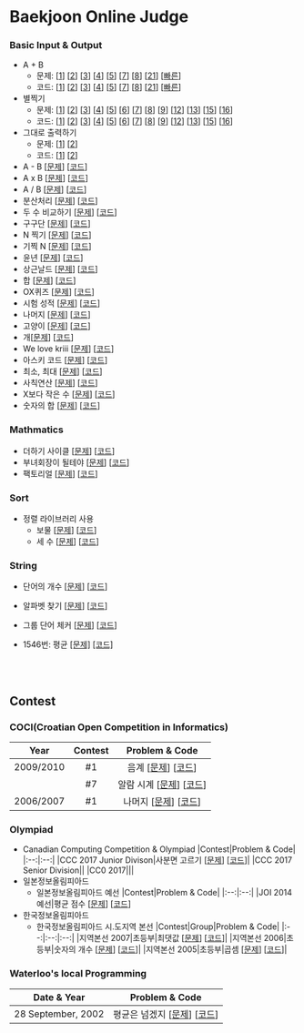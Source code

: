 # Baekjoon Online Judge
### Basic Input & Output
* A + B
  * 문제: [[1](https://www.acmicpc.net/problem/1000)] [[2](https://www.acmicpc.net/problem/2558)] [[3](https://www.acmicpc.net/problem/10950)] [[4](https://www.acmicpc.net/problem/10951)] [[5](https://www.acmicpc.net/problem/10952)] [[7](https://www.acmicpc.net/problem/11021)] [[8](https://www.acmicpc.net/problem/11022)] [[21](https://www.acmicpc.net/problem/10996)] [[빠른](https://www.acmicpc.net/problem/15552)]
  * 코드: [[1](https://github.com/kimkyeongnam/Algorithm/blob/master/Baekjoon(BOJ)/1000~1999/1000.cpp)] [[2](https://github.com/kimkyeongnam/Algorithm/blob/master/Baekjoon(BOJ)/2000~2999/2558.cpp)] [[3](https://github.com/kimkyeongnam/Algorithm/blob/master/Baekjoon(BOJ)/10000~10999/10950.cpp)] [[4](https://github.com/kimkyeongnam/Algorithm/blob/master/Baekjoon(BOJ)/10000~10999/10951.cpp)] [[5](https://github.com/kimkyeongnam/Algorithm/blob/master/Baekjoon(BOJ)/10000~10999/10952.cpp)] [[7](https://github.com/kimkyeongnam/Algorithm/blob/master/Baekjoon(BOJ)/11000~11999/11021.cpp)] [[8](https://github.com/kimkyeongnam/Algorithm/blob/master/Baekjoon(BOJ)/11000~11999/11022.cpp)] [[21](https://github.com/kimkyeongnam/Algorithm/blob/master/Baekjoon(BOJ)/10000~10999/10996.cpp)] [[빠른](https://github.com/kimkyeongnam/Algorithm/blob/master/Baekjoon(BOJ)/15000~15999/15552.cpp)]
* 별찍기
  * 문제: [[1](https://www.acmicpc.net/problem/2438)] [[2](https://www.acmicpc.net/problem/2439)] [[3](https://www.acmicpc.net/problem/2440)] [[4](https://www.acmicpc.net/problem/2441)] [[5](https://www.acmicpc.net/problem/2442)] [[6](https://www.acmicpc.net/problem/2443)] [[7](https://www.acmicpc.net/problem/2444)] [[8](https://www.acmicpc.net/problem/2445)] [[9](https://www.acmicpc.net/problem/2446)] [[12](https://www.acmicpc.net/problem/2522)] [[13](https://www.acmicpc.net/problem/2523)] [[15](https://www.acmicpc.net/problem/10990)] [[16](https://www.acmicpc.net/problem/10991)]
  * 코드: [[1](https://github.com/kimkyeongnam/Algorithm/blob/master/Baekjoon(BOJ)/2000~2999/2438.cpp)] [[2](https://github.com/kimkyeongnam/Algorithm/blob/master/Baekjoon(BOJ)/2000~2999/2439.cpp)] [[3](https://github.com/kimkyeongnam/Algorithm/blob/master/Baekjoon(BOJ)/2000~2999/2440.cpp)] [[4](https://github.com/kimkyeongnam/Algorithm/blob/master/Baekjoon(BOJ)/2000~2999/2441.cpp)] [[5](https://github.com/kimkyeongnam/Algorithm/blob/master/Baekjoon(BOJ)/2000~2999/2442.cpp)] [[6](https://github.com/kimkyeongnam/Algorithm/blob/master/Baekjoon(BOJ)/2000~2999/2443.cpp)] [[7](https://github.com/kimkyeongnam/Algorithm/blob/master/Baekjoon(BOJ)/2000~2999/2444.cpp)] [[8](https://github.com/kimkyeongnam/Algorithm/blob/master/Baekjoon(BOJ)/2000~2999/2445.cpp)] [[9](https://github.com/kimkyeongnam/Algorithm/blob/master/Baekjoon(BOJ)/2000~2999/2446.cpp)] [[12](https://github.com/kimkyeongnam/Algorithm/blob/master/Baekjoon(BOJ)/2000~2999/2522.cpp)] [[13](https://github.com/kimkyeongnam/Algorithm/blob/master/Baekjoon(BOJ)/2000~2999/2523.cpp)] [[15](https://github.com/kimkyeongnam/Algorithm/blob/master/Baekjoon(BOJ)/10000~10999/10990.cpp)] [[16](https://github.com/kimkyeongnam/Algorithm/blob/master/Baekjoon(BOJ)/10000~10999/10991.cpp)]
* 그대로 출력하기
  * 문제: [[1](https://www.acmicpc.net/problem/11718)] [[2](https://www.acmicpc.net/problem/11719)]
  * 코드: [[1](https://github.com/kimkyeongnam/Algorithm/blob/master/Baekjoon(BOJ)/11000~11999/11718.cpp)] [[2](https://github.com/kimkyeongnam/Algorithm/blob/master/Baekjoon(BOJ)/11000~11999/11719.cpp)]
* A - B [[문제](https://www.acmicpc.net/problem/1001)] [[코드](https://github.com/kimkyeongnam/Algorithm/blob/master/Baekjoon(BOJ)/1000~1999/1001.cpp)]
* A x B [[문제](https://www.acmicpc.net/problem/10998)] [[코드](https://github.com/kimkyeongnam/Algorithm/blob/master/Baekjoon(BOJ)/10998.cpp)]
* A / B [[문제](https://www.acmicpc.net/problem/1008)] [[코드](https://github.com/kimkyeongnam/Algorithm/blob/master/Baekjoon(BOJ)/1000~1999/1008.cpp)]
* 분산처리 [[문제](https://www.acmicpc.net/problem/1009)] [[코드](https://github.com/kimkyeongnam/Algorithm/blob/master/Baekjoon(BOJ)/1000~1999/1009.cpp)]
* 두 수 비교하기 [[문제](https://www.acmicpc.net/problem/1330)] [[코드](https://github.com/kimkyeongnam/Algorithm/blob/master/Baekjoon(BOJ)/1000~1999/1330.cpp)]
* 구구단 [[문제](https://www.acmicpc.net/problem/2739)] [[코드](https://github.com/kimkyeongnam/Algorithm/blob/master/Baekjoon(BOJ)/2000~2999/2739.cpp)]
* N 찍기 [[문제](https://www.acmicpc.net/problem/2741)] [[코드](https://github.com/kimkyeongnam/Algorithm/blob/master/Baekjoon(BOJ)/2000~2999/2741.cpp)]
* 기찍 N [[문제](https://www.acmicpc.net/problem/2742)] [[코드](https://github.com/kimkyeongnam/Algorithm/blob/master/Baekjoon(BOJ)/2000~2999/2742.cpp)]
* 윤년 [[문제](https://www.acmicpc.net/problem/2753)] [[코드](https://github.com/kimkyeongnam/Algorithm/blob/master/Baekjoon(BOJ)/2000~2999/2753.cpp)]
* 상근날드 [[문제](https://www.acmicpc.net/problem/5543)] [[코드](https://github.com/kimkyeongnam/Algorithm/blob/master/Baekjoon(BOJ)/5000~5999/5543.cpp)]
* 합 [[문제](https://www.acmicpc.net/problem/8393)] [[코드](https://github.com/kimkyeongnam/Algorithm/blob/master/Baekjoon(BOJ)8000~8999/8393.cpp)]
* OX퀴즈 [[문제](https://www.acmicpc.net/problem/8958)] [[코드](https://github.com/kimkyeongnam/Algorithm/blob/master/Baekjoon(BOJ)/8000~8999/8958.cpp)]
* 시험 성적 [[문제](https://www.acmicpc.net/problem/9498)] [[코드](https://github.com/kimkyeongnam/Algorithm/blob/master/Baekjoon(BOJ)/9000~9999/9498.cpp)]
* 나머지 [[문제](https://www.acmicpc.net/problem/10430)] [[코드](https://github.com/kimkyeongnam/Algorithm/blob/master/Baekjoon(BOJ)/10000~10999/10430.cpp)]
* 고양이 [[문제](https://www.acmicpc.net/problem/10171)] [[코드](https://github.com/kimkyeongnam/Algorithm/blob/master/Baekjoon(BOJ)/10000~10999/10171.cpp)]
* 개[[문제](https://www.acmicpc.net/problem/10172)] [[코드](https://github.com/kimkyeongnam/Algorithm/blob/master/Baekjoon(BOJ)/10000~10999/10172.cpp)]
* We love kriii [[문제](https://www.acmicpc.net/problem/10718)] [[코드](https://github.com/kimkyeongnam/Algorithm/blob/master/Baekjoon(BOJ)/10000~10999/10718.cpp)]
* 아스키 코드 [[문제](https://www.acmicpc.net/problem/11654)] [[코드](https://github.com/kimkyeongnam/Algorithm/blob/master/Baekjoon(BOJ)/10000~10999/11654.cpp)]
* 최소, 최대 [[문제](https://www.acmicpc.net/problem/10818)] [[코드](https://github.com/kimkyeongnam/Algorithm/blob/master/Baekjoon(BOJ)/10000~10999/10818.cpp)]
* 사칙연산 [[문제](https://www.acmicpc.net/problem/10869)] [[코드](https://github.com/kimkyeongnam/Algorithm/blob/master/Baekjoon(BOJ)/10000~10999/10869.cpp)]
* X보다 작은 수 [[문제](https://www.acmicpc.net/problem/10871)] [[코드](https://github.com/kimkyeongnam/Algorithm/blob/master/Baekjoon(BOJ)/10000~10999/10871.cpp)]
* 숫자의 합 [[문제](https://www.acmicpc.net/problem/11720)] [[코드](https://github.com/kimkyeongnam/Algorithm/blob/master/Baekjoon(BOJ)/11000~11999/11720.cpp)]


### Mathmatics
* 더하기 사이클 [[문제](https://www.acmicpc.net/problem/1110)] [[코드](https://github.com/kimkyeongnam/Algorithm/blob/master/Baekjoon(BOJ)/1000~1999/1110.cpp)]
* 부녀회장이 될테야 [[문제](https://www.acmicpc.net/problem/2775)] [[코드](https://github.com/kimkyeongnam/Algorithm/blob/master/Baekjoon(BOJ)/2000~2999/2775.cpp)]
* 팩토리얼 [[문제](https://www.acmicpc.net/problem/10872)] [[코드](https://github.com/kimkyeongnam/Algorithm/blob/master/Baekjoon(BOJ)/10000~10999/10872.cpp)]

### Sort
* 정렬 라이브러리 사용
  * 보물 [[문제](https://www.acmicpc.net/problem/1026)] [[코드](https://github.com/kimkyeongnam/Algorithm/blob/master/Baekjoon(BOJ)/1000~1999/1026.cpp)]
  * 세 수 [[문제](https://www.acmicpc.net/problem/10817)] [[코드](https://github.com/kimkyeongnam/Algorithm/blob/master/Baekjoon(BOJ)/10000~10999/10817.cpp)]

### String
* 단어의 개수 [[문제](https://www.acmicpc.net/problem/1152)] [[코드](https://github.com/kimkyeongnam/Algorithm/blob/master/Baekjoon(BOJ)/1000~1999/1152.cpp)]
* 알파벳 찾기 [[문제](https://www.acmicpc.net/problem/10809)] [[코드](https://github.com/kimkyeongnam/Algorithm/blob/master/Baekjoon(BOJ)/10000~10999/10809.cpp)]

* 그룹 단어 체커 [[문제](https://www.acmicpc.net/problem/1316)] [[코드](https://github.com/kimkyeongnam/Algorithm/blob/master/Baekjoon(BOJ)/1000~1999/1316.cpp)]
- 1546번: 평균 [[문제]](https://www.acmicpc.net/problem/1546) [[코드]](https://github.com/kimkyeongnam/Algorithm/blob/master/Baekjoon(BOJ)/1000~1999/1546.cpp)

<br><br>

## Contest

### COCI(Croatian Open Competition in Informatics)
|Year|Contest|Problem & Code|
|:--:|:--:|:--:|
|2009/2010|#1|음계 [[문제](https://www.acmicpc.net/problem/2920)] [[코드](https://github.com/kimkyeongnam/Algorithm/blob/master/Baekjoon(BOJ)/2000~2999/2920.cpp)]|
||#7|알람 시계 [[문제](https://www.acmicpc.net/problem/2884)] [[코드](https://github.com/kimkyeongnam/Algorithm/blob/master/Baekjoon(BOJ)/2000~2999/2884.cpp)]|
|2006/2007|#1|나머지 [[문제](https://www.acmicpc.net/problem/3052)] [[코드](https://github.com/kimkyeongnam/Algorithm/blob/master/Baekjoon(BOJ)/3000~3999/3052.cpp)]|

### Olympiad
* Canadian Computing Competition & Olympiad
  |Contest|Problem & Code|
  |:--:|:--:|
  |CCC 2017 Junior Divison|사분면 고르기 [[문제](https://www.acmicpc.net/problem/14681)] [[코드](https://github.com/kimkyeongnam/Algorithm/blob/master/Baekjoon(BOJ)/14000~14999/14681.cpp)]|
  |CCC 2017 Senior Division||
  |CC0 2017|||
* 일본정보올림피아드
  * 일본정보올림피아드 예선
    |Contest|Problem & Code|
    |:--:|:--:|
    |JOI 2014 예선|평균 점수 [[문제](https://www.acmicpc.net/problem/10039)] [[코드](https://github.com/kimkyeongnam/Algorithm/blob/master/Baekjoon(BOJ)/10039.cpp)]
* 한국정보올림피아드
  * 한국정보올림피아드 시.도지역 본선
    |Contest|Group|Problem & Code|
    |:--:|:--:|:--:|
    |지역본선 2007|초등부|최댓값 [[문제](https://www.acmicpc.net/problem/2562)] [[코드](https://github.com/kimkyeongnam/Algorithm/blob/master/Baekjoon(BOJ)/2000~2999/2562.cpp)]|
    |지역본선 2006|초등부|숫자의 개수 [[문제](https://www.acmicpc.net/problem/2577)] [[코드](https://github.com/kimkyeongnam/Algorithm/blob/master/Baekjoon(BOJ)/2000~2999/2577.cpp)]|
    |지역본선 2005|초등부|곱셈 [[문제](https://www.acmicpc.net/problem/2588)] [[코드](https://github.com/kimkyeongnam/Algorithm/blob/master/Baekjoon(BOJ)/2000~2999/2588.cpp)]|

### Waterloo's local Programming
|Date & Year|Problem & Code|
|:--:|:--:|
|28 September, 2002|평균은 넘겠지 [[문제](https://www.acmicpc.net/problem/4344)] [[코드](https://github.com/kimkyeongnam/Algorithm/blob/master/Baekjoon(BOJ)/4000~4999/4344.cpp)]|
